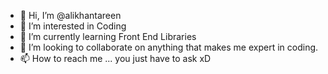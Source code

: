- 👋 Hi, I’m @alikhantareen
- 👀 I’m interested in Coding
- 🌱 I’m currently learning Front End Libraries
- 💞️ I’m looking to collaborate on anything that makes me expert in coding.
- 📫 How to reach me ... you just have to ask xD

<!---
alikhantareen/alikhantareen is a ✨ special ✨ repository because its `README.md` (this file) appears on your GitHub profile.
You can click the Preview link to take a look at your changes.
--->
